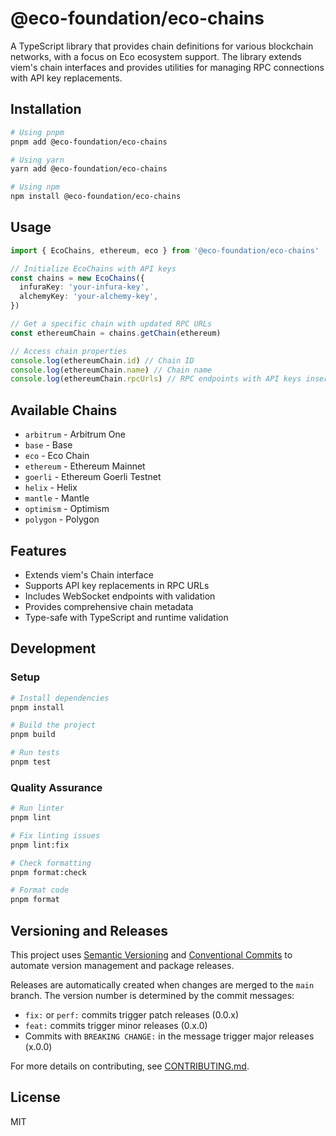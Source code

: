# @eco-foundation/eco-chains

A TypeScript library that provides chain definitions for various blockchain networks, with a focus on Eco ecosystem support. The library extends viem's chain interfaces and provides utilities for managing RPC connections with API key replacements.

## Installation

```bash
# Using pnpm
pnpm add @eco-foundation/eco-chains

# Using yarn
yarn add @eco-foundation/eco-chains

# Using npm
npm install @eco-foundation/eco-chains
```

## Usage

```typescript
import { EcoChains, ethereum, eco } from '@eco-foundation/eco-chains'

// Initialize EcoChains with API keys
const chains = new EcoChains({
  infuraKey: 'your-infura-key',
  alchemyKey: 'your-alchemy-key',
})

// Get a specific chain with updated RPC URLs
const ethereumChain = chains.getChain(ethereum)

// Access chain properties
console.log(ethereumChain.id) // Chain ID
console.log(ethereumChain.name) // Chain name
console.log(ethereumChain.rpcUrls) // RPC endpoints with API keys inserted
```

## Available Chains

- `arbitrum` - Arbitrum One
- `base` - Base
- `eco` - Eco Chain
- `ethereum` - Ethereum Mainnet
- `goerli` - Ethereum Goerli Testnet
- `helix` - Helix
- `mantle` - Mantle
- `optimism` - Optimism
- `polygon` - Polygon

## Features

- Extends viem's Chain interface
- Supports API key replacements in RPC URLs
- Includes WebSocket endpoints with validation
- Provides comprehensive chain metadata
- Type-safe with TypeScript and runtime validation

## Development

### Setup

```bash
# Install dependencies
pnpm install

# Build the project
pnpm build

# Run tests
pnpm test
```

### Quality Assurance

```bash
# Run linter
pnpm lint

# Fix linting issues
pnpm lint:fix

# Check formatting
pnpm format:check

# Format code
pnpm format
```

## Versioning and Releases

This project uses [Semantic Versioning](https://semver.org/) and [Conventional Commits](https://www.conventionalcommits.org/) to automate version management and package releases.

Releases are automatically created when changes are merged to the `main` branch. The version number is determined by the commit messages:

- `fix:` or `perf:` commits trigger patch releases (0.0.x)
- `feat:` commits trigger minor releases (0.x.0)
- Commits with `BREAKING CHANGE:` in the message trigger major releases (x.0.0)

For more details on contributing, see [CONTRIBUTING.md](./CONTRIBUTING.md).

## License

MIT
